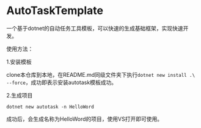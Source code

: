 # AutoTaskTemplate

一个基于dotnet的自动任务工具模板，可以快速的生成基础框架，实现快速开发。

使用方法：

1.安装模板

clone本仓库到本地，在README.md同级文件夹下执行`dotnet new install .\ --force`，成功即表示安装autotask模板成功。

2.生成项目

```
dotnet new autotask -n HelloWord
```

成功后，会生成名称为HelloWord的项目，使用VS打开即可使用。